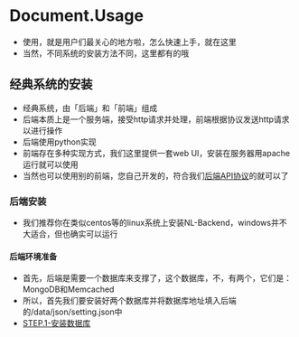 # Document.Usage
- 使用，就是用户们最关心的地方啦，怎么快速上手，就在这里
- 当然，不同系统的安装方法不同，这里都有的哦



## 经典系统的安装

- 经典系统，由「后端」和「前端」组成
- 后端本质上是一个服务端，接受http请求并处理，前端根据协议发送http请求以进行操作
- 后端使用python实现
- 前端存在多种实现方式，我们这里提供一套web UI，安装在服务器用apache运行就可以使用
- 当然也可以使用别的前端，您自己开发的，符合我们[后端API协议](classic_system/backend/README.md)的就可以了

### 后端安装

- 我们推荐你在类似centos等的linux系统上安装NL-Backend，windows并不大适合，但也确实可以运行

#### 后端环境准备

- 首先，后端是需要一个数据库来支撑了，这个数据库，不，有两个，它们是：MongoDB和Memcached
- 所以，首先我们要安装好两个数据库并将数据库地址填入后端的/data/json/setting.json中
- [STEP.1-安装数据库](usage/install_database.md)
